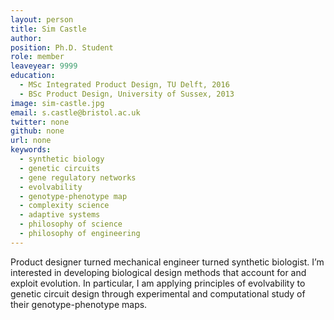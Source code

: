 ```yaml
---
layout: person
title: Sim Castle
author: 
position: Ph.D. Student
role: member
leaveyear: 9999
education:
  - MSc Integrated Product Design, TU Delft, 2016  
  - BSc Product Design, University of Sussex, 2013
image: sim-castle.jpg
email: s.castle@bristol.ac.uk
twitter: none
github: none
url: none
keywords:
  - synthetic biology
  - genetic circuits
  - gene regulatory networks
  - evolvability
  - genotype-phenotype map
  - complexity science
  - adaptive systems
  - philosophy of science
  - philosophy of engineering
---
```

Product designer turned mechanical engineer turned synthetic biologist. I’m interested in developing biological design methods that account for and exploit evolution. In particular, I am applying principles of evolvability to genetic circuit design through experimental and computational study of their genotype-phenotype maps.
